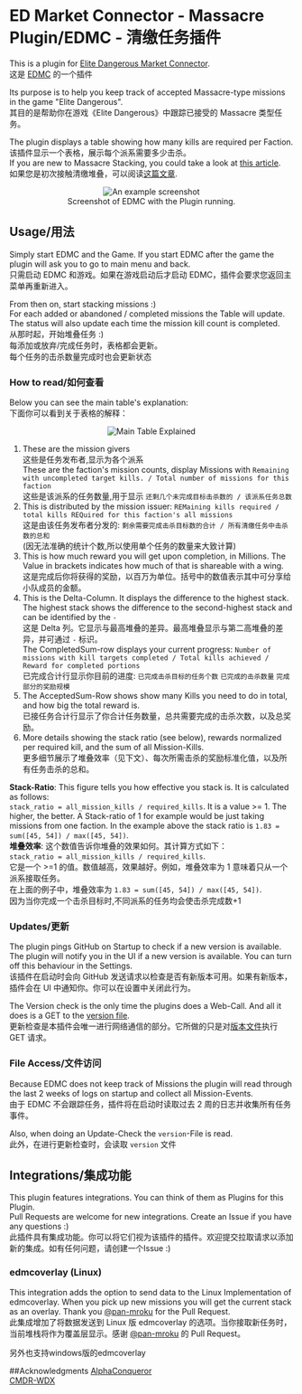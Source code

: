 # ED Market Connector - Massacre Plugin/EDMC - 清缴任务插件
This is a plugin for [Elite Dangerous Market Connector](https://github.com/EDCD/EDMarketConnector).<br>
这是 [EDMC](https://github.com/EDCD/EDMarketConnector) 的一个插件

Its purpose is to help you keep track of accepted Massacre-type missions in the game "Elite Dangerous".<br>
其目的是帮助你在游戏《Elite Dangerous》中跟踪已接受的 Massacre 类型任务。

The plugin displays a table showing how many kills are required per Faction.<br>
该插件显示一个表格，展示每个派系需要多少击杀。<br>
If you are new to Massacre Stacking, you could take a look at [this article](https://sites.google.com/view/ed-pve-combat/making-money).<br>
如果您是初次接触清缴堆叠，可以阅读[这篇文章](https://tieba.baidu.com/p/9327050589).

<p align="center">
    <img src="./readme-src/example_screenshot.png" alt="An example screenshot"/>
    <br>
    Screenshot of EDMC with the Plugin running.
</p>

## Usage/用法

Simply start EDMC and the Game. If you start EDMC after the game the plugin will ask you to go
to main menu and back.<br>
只需启动 EDMC 和游戏。如果在游戏启动后才启动 EDMC，插件会要求您返回主菜单再重新进入。

From then on, start stacking missions :)<br>
For each added or abandoned / completed missions the Table will update.<br>
The status will also update each time the mission kill count is completed.<br>
从那时起，开始堆叠任务 :)<br>
每添加或放弃/完成任务时，表格都会更新。<br>
每个任务的击杀数量完成时也会更新状态

### How to read/如何查看

Below you can see the main table's explanation:<br>
下面你可以看到关于表格的解释：

<p align="center">
    <img src="./readme-src/main_table_explanations.png" alt="Main Table Explained"/>
    <br>
</p>

1. These are the mission givers<br>
    这些是任务发布者,显示为各个派系<br>
   These are the faction's mission counts,  display Missions with `Remaining with uncompleted target kills. / Total number of missions for this faction`<br>
    这些是该派系的任务数量,用于显示 `还剩几个未完成目标击杀数的 / 该派系任务总数`
2. This is distributed by the mission issuer:  `REMaining kills required / total kills REQuired for this faction's all missions`<br>
    这是由该任务发布者分发的:  `剩余需要完成击杀目标数的合计 / 所有清缴任务中击杀数的总和`<br>
    (因无法准确的统计个数,所以使用单个任务的数量来大致计算)
3. This is how much reward you will get upon completion, in Millions. The Value in brackets indicates how much of that is shareable with a wing.<br>
    这是完成后你将获得的奖励，以百万为单位。括号中的数值表示其中可分享给小队成员的金额。
4. This is the Delta-Column. It displays the difference to the highest stack. The highest stack shows the difference to the second-highest stack and can be identified by the `-`<br>
    这是 Delta 列。它显示与最高堆叠的差异。最高堆叠显示与第二高堆叠的差异，并可通过 `-` 标识。<br>
    The CompletedSum-row displays your current progress: `Number of missions with kill targets completed / Total kills achieved / Reward for completed portions`<br>
    已完成合计行显示你目前的进度:  `已完成击杀目标的任务个数`  `已完成的击杀数量`  `完成部分的奖励规模`
5. The AcceptedSum-Row shows show many Kills you need to do in total, and how big the total reward is.<br>
    已接任务合计行显示了你合计任务数量，总共需要完成的击杀次数，以及总奖励。
6. More details showing the stack ratio (see below), rewards normalized per required kill, and the sum of all Mission-Kills.<br>
    更多细节展示了堆叠效率（见下文）、每次所需击杀的奖励标准化值，以及所有任务击杀的总和。

**Stack-Ratio**: This figure tells you how effective you stack is. It is calculated as follows:<br>
`stack_ratio = all_mission_kills / required_kills`. It is a value >= 1. The higher, the better.
A Stack-ratio of 1 for example would be just taking missions from one faction. In the example above the stack ratio is `1.83 = sum([45, 54]) / max([45, 54])`.<br>
**堆叠效率**: 这个数值告诉你堆叠的效果如何。其计算方式如下：<br>
`stack_ratio = all_mission_kills / required_kills`.<br>
它是一个 >=1 的值。数值越高，效果越好。例如，堆叠效率为 1 意味着只从一个派系接取任务。<br>
在上面的例子中，堆叠效率为 `1.83 = sum([45, 54]) / max([45, 54])`.<br>
因为当你完成一个击杀目标时,不同派系的任务均会使击杀完成数+1

### Updates/更新
The plugin pings GitHub on Startup to check if a new version is available. The plugin will notify you in the UI if
a new version is available. You can turn off this behaviour in the Settings.<br>
该插件在启动时会向 GitHub 发送请求以检查是否有新版本可用。如果有新版本，插件会在 UI 中通知你。你可以在设置中关闭此行为。

The Version check is the only time the plugins does a Web-Call. And all it does is a GET to the [version file](./version).<br>
更新检查是本插件会唯一进行网络通信的部分。它所做的只是对[版本文件](./version)执行 GET 请求。

### File Access/文件访问
Because EDMC does not keep track of Missions the plugin will read through the last 2 weeks of logs on startup
and collect all Mission-Events.<br>
由于 EDMC 不会跟踪任务，插件将在启动时读取过去 2 周的日志并收集所有任务事件。

Also, when doing an Update-Check the `version`-File is read.<br>
此外，在进行更新检查时，会读取 `version` 文件

## Integrations/集成功能
This plugin features integrations. You can think of them as Plugins for this Plugin.<br>
Pull Requests are welcome for new integrations. Create an Issue if you have any questions :)<br>
此插件具有集成功能。你可以将它们视为该插件的插件。欢迎提交拉取请求以添加新的集成。如有任何问题，请创建一个Issue :)

### edmcoverlay (Linux)
This integration adds the option to send data to the Linux Implementation of edmcoverlay. When you pick up new missions you will get the current stack as an overlay.
Thank you [@pan-mroku](https://github.com/pan-mroku) for the Pull Request.<br>
此集成增加了将数据发送到 Linux 版 edmcoverlay 的选项。当你接取新任务时，当前堆栈将作为覆盖层显示。感谢 [@pan-mroku](https://github.com/pan-mroku) 的 Pull Request。


另外也支持windows版的edmcoverlay

##Acknowledgments
[AlphaConqueror](https://github.com/AlphaConqueror/EDMC-Massacres)<br>
[CMDR-WDX](https://github.com/CMDR-WDX/EDMC-Massacres)